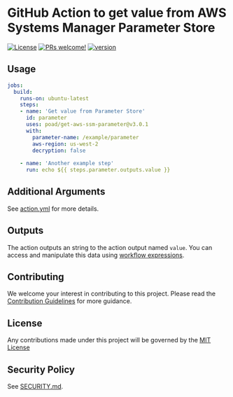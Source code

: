 # GitHub Action to get value from AWS Systems Manager Parameter Store

[![License](https://img.shields.io/badge/license-MIT-green.svg?style=flat)](LICENSE)
[![PRs welcome!](https://img.shields.io/badge/PRs-welcome-brightgreen.svg)](CONTRIBUTING.md)
[![version](https://img.shields.io/github/v/release/poad/get-aws-ssm-parameter?display_name=tag&include_prereleases&sort=semver)](VERSION)

## Usage

```yaml
jobs:
  build:
    runs-on: ubuntu-latest
    steps:
    - name: 'Get value from Parameter Store'
      id: parameter
      uses: poad/get-aws-ssm-parameter@v3.0.1
      with: 
        parameter-name: /example/parameter
        aws-region: us-west-2
        decryption: false
  
    - name: 'Another example step'
      run: echo ${{ steps.parameter.outputs.value }}
```

## Additional Arguments

See [action.yml](action.yml) for more details.

## Outputs

The action outputs an string to the action output named `value`.  You can access and manipulate this data using [workflow expressions](https://help.github.com/en/actions/automating-your-workflow-with-github-actions/contexts-and-expression-syntax-for-github-actions#steps-context).

## Contributing

We welcome your interest in contributing to this project. Please read the [Contribution Guidelines](CONTRIBUTING.md) for more guidance.

## License

Any contributions made under this project will be governed by the [MIT License](LICENSE)

## Security Policy

See [SECURITY.md](./SECURITY.md).
